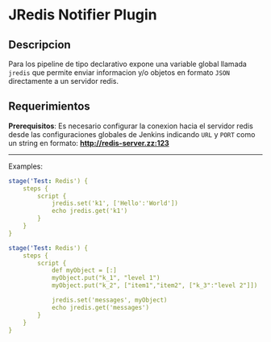 JRedis Notifier Plugin
======================

Descripcion
-----
Para los pipeline de tipo declarativo expone una variable global llamada `jredis` que permite enviar informacion y/o objetos en  formato `JSON` directamente a un servidor redis.


Requerimientos
----------------------

**Prerequisitos**: Es necesario configurar la conexion hacia el servidor redis desde las configuraciones globales de Jenkins indicando `URL` y `PORT` como un string en formato: **http://redis-server.zz:123**

--------------------
Examples:

```yaml
stage('Test: Redis') {
    steps {
        script {
            jredis.set('k1', ['Hello':'World'])
            echo jredis.get('k1')
        }
    }
}
```


```yaml
stage('Test: Redis') {
    steps {
        script {
            def myObject = [:]
            myObject.put("k_1", "level 1")
            myObject.put("k_2", ["item1","item2", ["k_3":"level 2"]])

            jredis.set('messages', myObject)
            echo jredis.get('messages')
        }
    }
}
```
